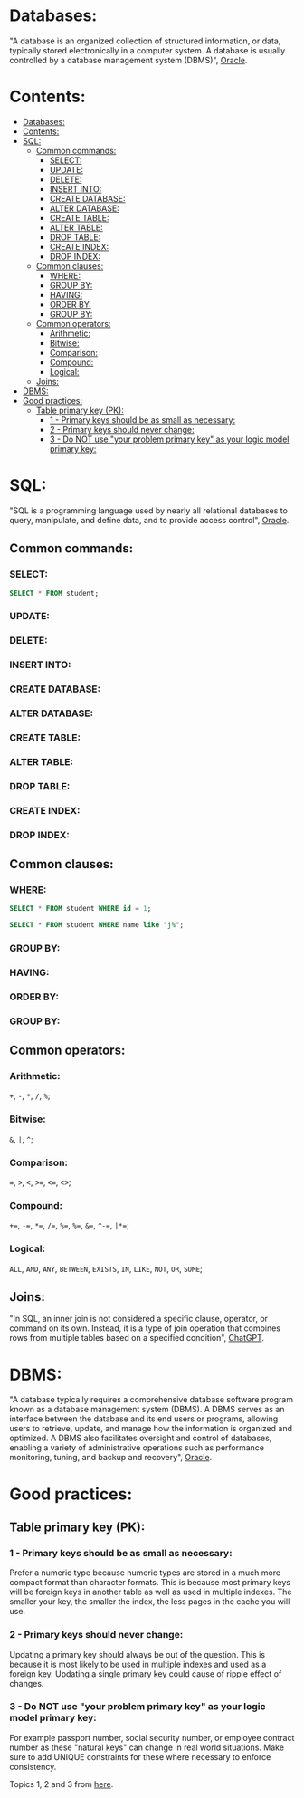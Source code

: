 # Databases:

"A database is an organized collection of structured information, or data,
typically stored electronically in a computer system. A database is usually
controlled by a database management system (DBMS)", 
[Oracle](https://www.oracle.com/database/what-is-database/#:~:text=A%20database%20is%20an%20organized,database%20management%20system%20(DBMS).).

# Contents:

- [Databases:](#databases)
- [Contents:](#contents)
- [SQL:](#sql)
  - [Common commands:](#common-commands)
    - [SELECT:](#select)
    - [UPDATE:](#update)
    - [DELETE:](#delete)
    - [INSERT INTO:](#insert-into)
    - [CREATE DATABASE:](#create-database)
    - [ALTER DATABASE:](#alter-database)
    - [CREATE TABLE:](#create-table)
    - [ALTER TABLE:](#alter-table)
    - [DROP TABLE:](#drop-table)
    - [CREATE INDEX:](#create-index)
    - [DROP INDEX:](#drop-index)
  - [Common clauses:](#common-clauses)
    - [WHERE:](#where)
    - [GROUP BY:](#group-by)
    - [HAVING:](#having)
    - [ORDER BY:](#order-by)
    - [GROUP BY:](#group-by-1)
  - [Common operators:](#common-operators)
    - [Arithmetic:](#arithmetic)
    - [Bitwise:](#bitwise)
    - [Comparison:](#comparison)
    - [Compound:](#compound)
    - [Logical:](#logical)
  - [Joins:](#joins)
- [DBMS:](#dbms)
- [Good practices:](#good-practices)
  - [Table primary key (PK):](#table-primary-key-pk)
    - [1 - Primary keys should be as small as necessary:](#1---primary-keys-should-be-as-small-as-necessary)
    - [2 - Primary keys should never change:](#2---primary-keys-should-never-change)
    - [3 - Do NOT use "your problem primary key" as your logic model primary key:](#3---do-not-use-your-problem-primary-key-as-your-logic-model-primary-key)

# SQL:

"SQL is a programming language used by nearly all relational databases to query,
manipulate, and define data, and to provide access control",
[Oracle](https://www.oracle.com/database/what-is-database/#:~:text=A%20database%20is%20an%20organized,database%20management%20system%20(DBMS).).

## Common commands:

### SELECT:

```sql
SELECT * FROM student;
```

### UPDATE:

### DELETE:

### INSERT INTO:

### CREATE DATABASE:

### ALTER DATABASE:

### CREATE TABLE:

### ALTER TABLE:

### DROP TABLE:

### CREATE INDEX:

### DROP INDEX:

## Common clauses:

### WHERE:

```sql
SELECT * FROM student WHERE id = 1;
```

```sql
SELECT * FROM student WHERE name like "j%";
```

### GROUP BY:

### HAVING:

### ORDER BY:

### GROUP BY:

## Common operators:

### Arithmetic:

`+`, `-`, `*`, `/`, `%`;

### Bitwise:

`&`, `|`, `^`;

### Comparison:

`=`, `>`, `<`, `>=`, `<=`, `<>`;

### Compound:

`+=`, `-=`, `*=`, `/=`, `%=`, `%=`, `&=`, `^-=`, `|*=`;

### Logical:

`ALL`, `AND`, `ANY`, `BETWEEN`, `EXISTS`, `IN`, `LIKE`, `NOT`, `OR`, `SOME`;

## Joins:

"In SQL, an inner join is not considered a specific clause, operator, or command
on its own. Instead, it is a type of join operation that combines rows from
multiple tables based on a specified condition", 
[ChatGPT](https://chat.openai.com/share/c2c7eef3-9b6d-4952-b676-9f33b0557d61).

# DBMS:

"A database typically requires a comprehensive database software program known as
a database management system (DBMS). A DBMS serves as an interface between the
database and its end users or programs, allowing users to retrieve, update, and
manage how the information is organized and optimized. A DBMS also facilitates
oversight and control of databases, enabling a variety of administrative
operations such as performance monitoring, tuning, and backup and recovery",
[Oracle](https://www.oracle.com/database/what-is-database/#:~:text=A%20database%20is%20an%20organized,database%20management%20system%20(DBMS).).

# Good practices:

## Table primary key (PK):

### 1 - Primary keys should be as small as necessary:

Prefer a numeric type because numeric types are stored in a much more compact
format than character formats. This is because most primary keys will be foreign
keys in another table as well as used in multiple indexes. The smaller your key,
the smaller the index, the less pages in the cache you will use.

### 2 - Primary keys should never change:

Updating a primary key should always be out of the question. This is because it
is most likely to be used in multiple indexes and used as a foreign key.
Updating a single primary key could cause of ripple effect of changes.

### 3 - Do NOT use "your problem primary key" as your logic model primary key:

For example passport number, social security number, or employee contract number
as these "natural keys" can change in real world situations. Make sure to add
UNIQUE constraints for these where necessary to enforce consistency.

Topics 1, 2 and 3 from [here](https://stackoverflow.com/questions/337503/whats-the-best-practice-for-primary-keys-in-tables).